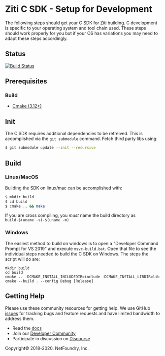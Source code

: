 # Ziti C SDK - Setup for Development

The following steps should get your C SDK for Ziti building. C development is specific to your operating system and 
tool chain used. These steps should work properly for you but if your OS has variations you may need to adapt these steps accordingly.

## Status 
[![Build Status](https://travis-ci.org/netfoundry/ziti-sdk-c.svg?branch=master)](https://travis-ci.org/netfoundry/ziti-sdk-c)

## Prerequisites

### Build

* [Cmake (3.12+)](https://cmake.org/install/)

## Init

The C SDK requires additional dependencies to be retreived. This is accomplished via the `git submodule` command. Fetch third party libs using:

```bash
$ git submodule update --init --recursive
```

## Build

### Linux/MacOS

Building the SDK on linux/mac can be accomplished with:

```bash
$ mkdir build
$ cd build
$ cmake .. && make
```

If you are cross compiling, you _must_ name the build directory as `build-$(uname -s)-$(uname -m)`

### Windows

The easiest method to build on windows is to open a "Developer Command Prompt for VS 2019" and execute `msvc-build.bat`. 
Open that file to see the individual steps needed to build the C SDK on Windows. The steps the script will do are:

```
mkdir build
cd build
cmake .. -DCMAKE_INSTALL_INCLUDEDIR=include -DCMAKE_INSTALL_LIBDIR=lib
cmake --build . --config Debug [Release]
```

Getting Help
------------
Please use these community resources for getting help. We use GitHub [issues](https://github.com/NetFoundry/ziti-sdk-c/issues) 
for tracking bugs and feature requests and have limited bandwidth to address them.

- Read the [docs](https://netfoundry.github.io/ziti-doc/ziti/overview.html)
- Join our [Developer Community](https://developer.netfoundry.io)
- Participate in discussion on [Discourse](https://netfoundry.discourse.group/)


Copyright&copy; 2018-2020. NetFoundry, Inc.
